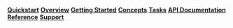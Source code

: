 **[Quickstart]({{site.baseurl}}/start/quickstart.html)**
**[Overview]({{site.baseurl}}/overview/overview.html)**
**[Getting Started]({{site.baseurl}}/start/getting-started-cmd-line.html)**
**[Concepts]({{site.baseurl}}/concepts/businessnetwork.html)**
**[Tasks]({{site.baseurl}}/tasks/prerequisites.html)**
**[API Documentation]({{site.baseurl}}/jsdoc/index.html)**
**[Reference]({{site.baseurl}}/reference/MeetTheModules.html)**
**[Support]({{site.baseurl}}/support/index.html)**

